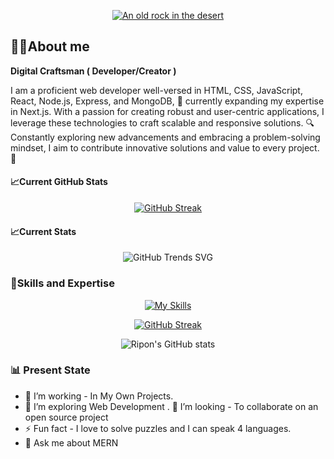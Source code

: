 
 <div align='center'>

[![An old rock in the desert](https://raw.githubusercontent.com/MHRipon01/MHRipon01/main/images/github%20design.gif "Shiprock, New Mexico by Beau Rogers")](https://twitter.com/MHRipon012)

</div>


## 👨‍💻About me
  **Digital Craftsman ( Developer/Creator )** 

 I am a proficient web developer well-versed in HTML, CSS, JavaScript, React, Node.js, Express, and MongoDB, 🌱 currently expanding my expertise in Next.js. With a passion for creating robust and user-centric applications, I leverage these technologies to craft scalable and responsive solutions. 🔍 Constantly exploring new advancements and embracing a problem-solving mindset, I aim to contribute innovative solutions and value to every project. 🚀









#### 📈Current GitHub Stats

<div align='center'>

 [![GitHub Streak](https://github-readme-streak-stats.herokuapp.com?user=MHRipon01&theme=blue-green&hide_border=true&border_radius=10&date_format=j%20M%5B%20Y%5D&mode=weekly&card_width=496)](https://git.io/streak-stats)

</div>

#### 📈Current Stats
<div align='center'>

![GitHub Trends SVG](https://api.githubtrends.io/user/svg/MHRipon01/langs?time_range=one_year&include_private=True&loc_metric=changed&theme=bright_lights)

</div>



 
### 🚀Skills and Expertise
<div align='center'>

[![My Skills ](https://skillicons.dev/icons?i=html,css,tailwind,materialui,js,react,firebase,nodejs,express,mongodb)](https://skillicons.dev)



</div>


 <div align='center'>

[![GitHub Streak](https://github-readme-streak-stats.herokuapp.com?user=MHRipon01&theme=github-dark-dimmed&hide_border=true&border_radius=10&date_format=j%20M%5B%20Y%5D&mode=weekly&card_width=496)](https://git.io/streak-stats)

</div>

<div align='center'>

![Ripon's GitHub stats](https://github-readme-stats.vercel.app/api?username=MHRipon01&show_icons=true&theme=transparent&hide=contribs,prs,issues,stars)

</div>



### 📊 Present State
- 🔭 I’m working - In My Own Projects.
- 🌱 I’m exploring Web Development .
👯 I’m looking - To collaborate on an open source project
- ⚡ Fun fact - I love to solve puzzles and I can speak 4 languages.
- 💬 Ask me about MERN 
 
 
